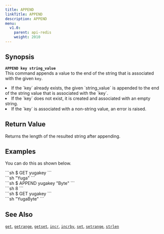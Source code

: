 ```yaml
---
title: APPEND
linkTitle: APPEND
description: APPEND
menu:
  v1.0:
    parent: api-redis
    weight: 2010
---
```


## Synopsis
<b>`APPEND key string_value`</b><br>
This command appends a value to the end of the string that is associated with the given `key`.
<li>If the `key` already exists, the given `string_value` is appended to the end of the string value that is associated with the `key`.</li>
<li>If the `key` does not exist, it is created and associated with an empty string.</li>
<li>If the `key` is associated with a non-string value, an error is raised.</li>

## Return Value
Returns the length of the resulted string after appending.

## Examples

You can do this as shown below.
<div class='copy separator-dollar'>
```sh
$ GET yugakey
```
</div>
```sh
"Yuga"
```
<div class='copy separator-dollar'>
```sh
$ APPEND yugakey "Byte"
```
</div>
```sh
8
```
<div class='copy separator-dollar'>
```sh
$ GET yugakey
```
</div>
```sh
"YugaByte"
```

## See Also
[`get`](../get/), [`getrange`](../getrange/), [`getset`](../getset/), [`incr`](../incr/), [`incrby`](../incrby/), [`set`](../set/), [`setrange`](../setrange/), [`strlen`](../strlen/)
